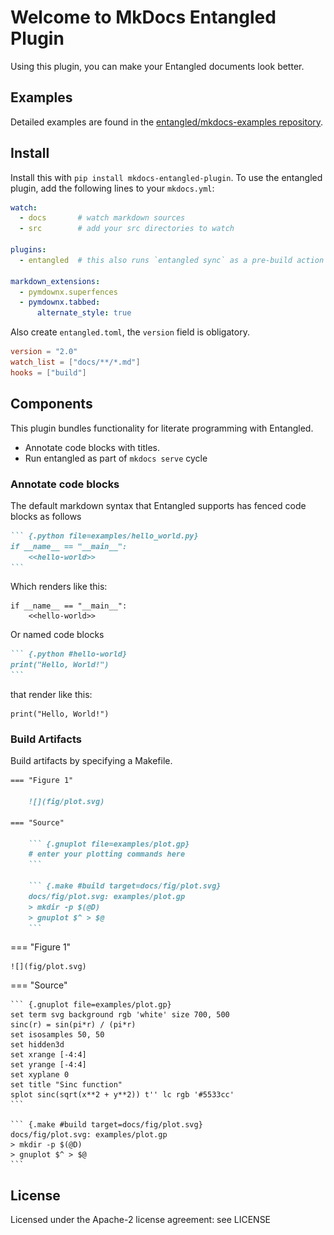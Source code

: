 # Welcome to MkDocs Entangled Plugin
Using this plugin, you can make your Entangled documents look better.

## Examples
Detailed examples are found in the [entangled/mkdocs-examples repository](https://entangled.github.io/mkdocs-examples).

## Install

Install this with `pip install mkdocs-entangled-plugin`. To use the entangled plugin, add the following lines to your `mkdocs.yml`:

```yaml
watch:
  - docs       # watch markdown sources
  - src        # add your src directories to watch

plugins:
  - entangled  # this also runs `entangled sync` as a pre-build action

markdown_extensions:
  - pymdownx.superfences
  - pymdownx.tabbed:
      alternate_style: true 
```

Also create `entangled.toml`, the `version` field is obligatory.

```toml
version = "2.0"
watch_list = ["docs/**/*.md"]
hooks = ["build"]
```

## Components
This plugin bundles functionality for literate programming with Entangled.

- Annotate code blocks with titles.
- Run entangled as part of `mkdocs serve` cycle

### Annotate code blocks
The default markdown syntax that Entangled supports has fenced code blocks as follows

~~~markdown
``` {.python file=examples/hello_world.py}
if __name__ == "__main__":
    <<hello-world>>
```
~~~

Which renders like this:

``` {.python file=examples/hello_world.py}
if __name__ == "__main__":
    <<hello-world>>
```

Or named code blocks

~~~markdown
``` {.python #hello-world}
print("Hello, World!")
```
~~~

that render like this:

``` {.python #hello-world}
print("Hello, World!")
```

### Build Artifacts

Build artifacts by specifying a Makefile.

~~~markdown
=== "Figure 1"

    ![](fig/plot.svg)

=== "Source"

    ``` {.gnuplot file=examples/plot.gp}
    # enter your plotting commands here
    ```

    ``` {.make #build target=docs/fig/plot.svg}
    docs/fig/plot.svg: examples/plot.gp
    > mkdir -p $(@D)
    > gnuplot $^ > $@
    ```
~~~

=== "Figure 1"

    ![](fig/plot.svg)

=== "Source"

    ``` {.gnuplot file=examples/plot.gp}
    set term svg background rgb 'white' size 700, 500
    sinc(r) = sin(pi*r) / (pi*r)
    set isosamples 50, 50
    set hidden3d
    set xrange [-4:4]
    set yrange [-4:4]
    set xyplane 0
    set title "Sinc function"
    splot sinc(sqrt(x**2 + y**2)) t'' lc rgb '#5533cc'
    ```

    ``` {.make #build target=docs/fig/plot.svg}
    docs/fig/plot.svg: examples/plot.gp
    > mkdir -p $(@D)
    > gnuplot $^ > $@
    ```

## License
Licensed under the Apache-2 license agreement: see LICENSE
